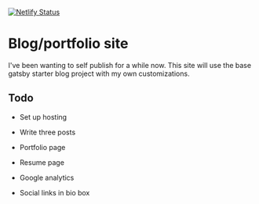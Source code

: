 [![Netlify Status](https://api.netlify.com/api/v1/badges/aa2ab36f-efe5-4214-a234-fa3b5b723392/deploy-status)](https://app.netlify.com/sites/vnncctt/deploys)

# Blog/portfolio site

I've been wanting to self publish for a while now. This site will use the base gatsby starter blog project with my own customizations.

## Todo

- Set up hosting

- Write three posts

- Portfolio page

- Resume page

- Google analytics

- Social links in bio box
